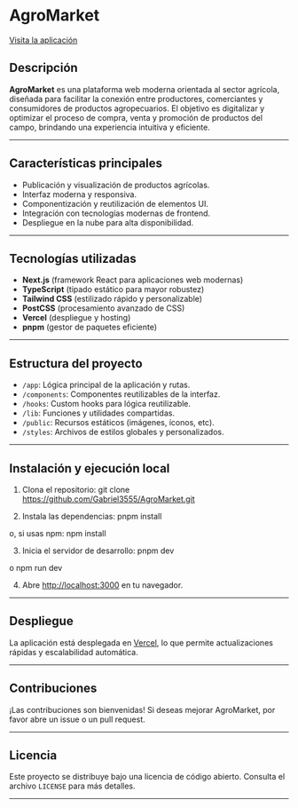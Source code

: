 # AgroMarket

[Visita la aplicación](https://agromarket-chi.vercel.app)

## Descripción

**AgroMarket** es una plataforma web moderna orientada al sector agrícola, diseñada para facilitar la conexión entre productores, comerciantes y consumidores de productos agropecuarios. El objetivo es digitalizar y optimizar el proceso de compra, venta y promoción de productos del campo, brindando una experiencia intuitiva y eficiente.

---

## Características principales

- Publicación y visualización de productos agrícolas.
- Interfaz moderna y responsiva.
- Componentización y reutilización de elementos UI.
- Integración con tecnologías modernas de frontend.
- Despliegue en la nube para alta disponibilidad.

---

## Tecnologías utilizadas

- **Next.js** (framework React para aplicaciones web modernas)
- **TypeScript** (tipado estático para mayor robustez)
- **Tailwind CSS** (estilizado rápido y personalizable)
- **PostCSS** (procesamiento avanzado de CSS)
- **Vercel** (despliegue y hosting)
- **pnpm** (gestor de paquetes eficiente)

---

## Estructura del proyecto

- `/app`: Lógica principal de la aplicación y rutas.
- `/components`: Componentes reutilizables de la interfaz.
- `/hooks`: Custom hooks para lógica reutilizable.
- `/lib`: Funciones y utilidades compartidas.
- `/public`: Recursos estáticos (imágenes, íconos, etc).
- `/styles`: Archivos de estilos globales y personalizados.

---

## Instalación y ejecución local

1. Clona el repositorio:
git clone https://github.com/Gabriel3555/AgroMarket.git

2. Instala las dependencias:
pnpm install

o, si usas npm:
npm install

3. Inicia el servidor de desarrollo:
pnpm dev

o
npm run dev

4. Abre [http://localhost:3000](http://localhost:3000) en tu navegador.

---

## Despliegue

La aplicación está desplegada en [Vercel](https://vercel.com/), lo que permite actualizaciones rápidas y escalabilidad automática.

---

## Contribuciones

¡Las contribuciones son bienvenidas! Si deseas mejorar AgroMarket, por favor abre un issue o un pull request.

---

## Licencia

Este proyecto se distribuye bajo una licencia de código abierto. Consulta el archivo `LICENSE` para más detalles.

---
